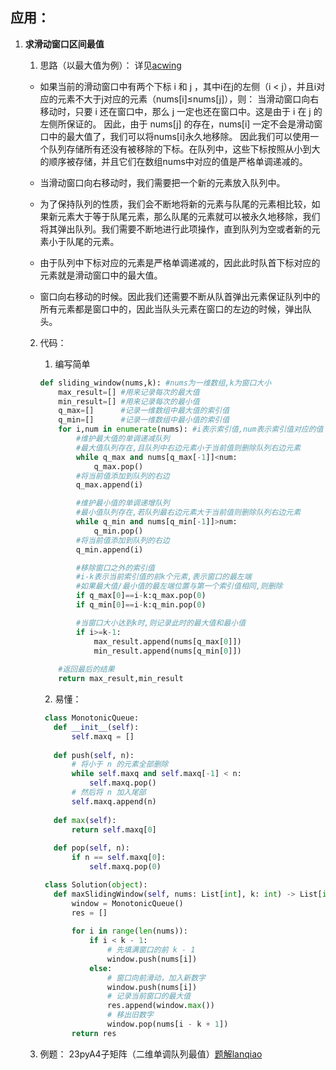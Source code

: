 ## 应用：
1. **求滑动窗口区间最值**

    1. 思路（以最大值为例）：
       详见[acwing](https://www.acwing.com/file_system/file/content/whole/index/content/4139707/)
      - 如果当前的滑动窗口中有两个下标 i 和 j ，其中i在j的左侧（i < j），并且i对应的元素不大于j对应的元素（nums[i]≤nums[j]），则：
      当滑动窗口向右移动时，只要 i 还在窗口中，那么 j 一定也还在窗口中。这是由于 i 在 j 的左侧所保证的。
      因此，由于 nums[j] 的存在，nums[i] 一定不会是滑动窗口中的最大值了，我们可以将nums[i]永久地移除。
      因此我们可以使用一个队列存储所有还没有被移除的下标。在队列中，这些下标按照从小到大的顺序被存储，并且它们在数组nums中对应的值是严格单调递减的。

      - 当滑动窗口向右移动时，我们需要把一个新的元素放入队列中。

      - 为了保持队列的性质，我们会不断地将新的元素与队尾的元素相比较，如果新元素大于等于队尾元素，那么队尾的元素就可以被永久地移除，我们将其弹出队列。我们需要不断地进行此项操作，直到队列为空或者新的元素小于队尾的元素。

      - 由于队列中下标对应的元素是严格单调递减的，因此此时队首下标对应的元素就是滑动窗口中的最大值。

      - 窗口向右移动的时候。因此我们还需要不断从队首弹出元素保证队列中的所有元素都是窗口中的，因此当队头元素在窗口的左边的时候，弹出队头。
    2. 代码：
        1. 编写简单
       ~~~py
       def sliding_window(nums,k): #nums为一维数组,k为窗口大小
           max_result=[] #用来记录每次的最大值
           min_result=[] #用来记录每次的最小值
           q_max=[]      #记录一维数组中最大值的索引值
           q_min=[]      #记录一维数组中最小值的索引值
           for i,num in enumerate(nums): #i表示索引值,num表示索引值对应的值
               #维护最大值的单调递减队列
               #最大值队列存在,且队列中右边元素小于当前值则删除队列右边元素
               while q_max and nums[q_max[-1]]<num:
                   q_max.pop()
               #将当前值添加到队列的右边
               q_max.append(i)

               #维护最小值的单调递增队列
               #最小值队列存在,若队列最右边元素大于当前值则删除队列右边元素
               while q_min and nums[q_min[-1]]>num:
                   q_min.pop()
               #将当前值添加到队列的右边
               q_min.append(i)

               #移除窗口之外的索引值
               #i-k表示当前索引值的前k个元素,表示窗口的最左端
               #如果最大值/最小值的最左端位置与第一个索引值相同,则删除
               if q_max[0]==i-k:q_max.pop(0)
               if q_min[0]==i-k:q_min.pop(0)

               #当窗口大小达到k时,则记录此时的最大值和最小值
               if i>=k-1:
                   max_result.append(nums[q_max[0]])
                   min_result.append(nums[q_min[0]])
           
           #返回最后的结果    
           return max_result,min_result
       ~~~

        2. 易懂：
       ~~~py
        class MonotonicQueue:
          def __init__(self):
              self.maxq = []
          
          def push(self, n):
              # 将小于 n 的元素全部删除
              while self.maxq and self.maxq[-1] < n: 
                  self.maxq.pop()
              # 然后将 n 加入尾部
              self.maxq.append(n)
          
          def max(self):
              return self.maxq[0]
          
          def pop(self, n):
              if n == self.maxq[0]:
                  self.maxq.pop(0)

        class Solution(object):
          def maxSlidingWindow(self, nums: List[int], k: int) -> List[int]:
              window = MonotonicQueue()
              res = []
              
              for i in range(len(nums)):
                  if i < k - 1:
                      # 先填满窗口的前 k - 1
                      window.push(nums[i])
                  else: 
                      # 窗口向前滑动，加入新数字
                      window.push(nums[i])
                      # 记录当前窗口的最大值
                      res.append(window.max())
                      # 移出旧数字
                      window.pop(nums[i - k + 1])
              return res
        ~~~
    3. 例题：
        23pyA4子矩阵（二维单调队列最值）[题解lanqiao](https://www.lanqiao.cn/problems/3521/learning/?page=1&first_category_id=1&second_category_id=3&name=%E5%AD%90%E7%9F%A9%E9%98%B5)